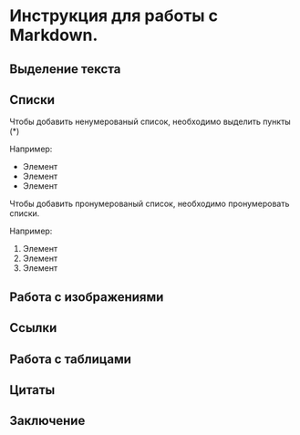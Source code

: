 # Инструкция для работы с Markdown.

## Выделение текста

## Списки

Чтобы добавить ненумерованый список,
необходимо выделить пункты (*)

Например:
* Элемент
* Элемент
* Элемент

Чтобы добавить пронумерованый список,
необходимо пронумеровать списки.

Например:

1. Элемент
2. Элемент
3. Элемент

## Работа с изображениями

## Ссылки

## Работа с таблицами

## Цитаты

## Заключение